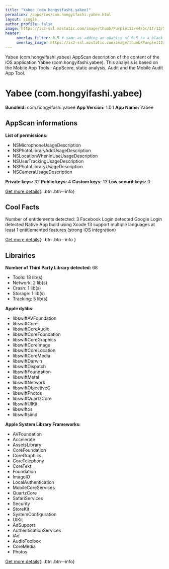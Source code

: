 ```yaml
---
title: "Yabee (com.hongyifashi.yabee)"
permalink: /apps/ios/com.hongyifashi.yabee.html
layout: single
author_profile: false
image: https://is2-ssl.mzstatic.com/image/thumb/Purple112/v4/5c/1f/13/5c1f138b-7387-3ec7-3548-5e55719d5826/AppIcon-0-0-1x_U007emarketing-0-0-0-7-0-0-sRGB-0-0-0-GLES2_U002c0-512MB-85-220-0-0.png/512x512bb.jpg
header: 
     overlay_filter: 0.5 # same as adding an opacity of 0.5 to a black background
     overlay_image: https://is2-ssl.mzstatic.com/image/thumb/Purple112/v4/5c/1f/13/5c1f138b-7387-3ec7-3548-5e55719d5826/AppIcon-0-0-1x_U007emarketing-0-0-0-7-0-0-sRGB-0-0-0-GLES2_U002c0-512MB-85-220-0-0.png/512x512bb.jpg
---
```

Yabee (com.hongyifashi.yabee) AppScan description of the content of the iOS application Yabee (com.hongyifashi.yabee). This analysis is based on the Mobile App Tools : AppScore, static analysis, Audit and the Mobile Audit App Tool.

# Yabee (com.hongyifashi.yabee)

**BundleId:** com.hongyifashi.yabee
**App Version:** 1.0.1
**App Name:** Yabee


## AppScan informations 

**List of permissions:** 
- NSMicrophoneUsageDescription
- NSPhotoLibraryAddUsageDescription
- NSLocationWhenInUseUsageDescription
- NSUserTrackingUsageDescription
- NSPhotoLibraryUsageDescription
- NSCameraUsageDescription
  
  
**Private keys:** 32
**Public keys:** 4
**Custom keys:** 13
**Low securit keys:** 0
  
[Get more details](/pricing.html){: .btn .btn--info}

## Cool Facts

Number of entitlements detected: 3
Facebook Login detected
Google Login detected
Native App
build using Xcode 13
support multiple languages
at least 1 entitlemented features (strong iOS integration)
  
[Get more details](/pricing.html){: .btn .btn--info }

## Librairies 
**Number of Third Party Library detected:** 68
- Tools: 18 lib(s)
- Network: 2 lib(s)
- Crash: 1 lib(s)
- Storage: 1 lib(s)
- Tracking: 5 lib(s)


**Apple dylibs:**
- libswiftAVFoundation
- libswiftCore
- libswiftCoreAudio
- libswiftCoreFoundation
- libswiftCoreGraphics
- libswiftCoreImage
- libswiftCoreLocation
- libswiftCoreMedia
- libswiftDarwin
- libswiftDispatch
- libswiftFoundation
- libswiftMetal
- libswiftNetwork
- libswiftObjectiveC
- libswiftPhotos
- libswiftQuartzCore
- libswiftUIKit
- libswiftos
- libswiftsimd


**Apple System Library Frameworks:**
- AVFoundation
- Accelerate
- AssetsLibrary
- CoreFoundation
- CoreGraphics
- CoreTelephony
- CoreText
- Foundation
- ImageIO
- LocalAuthentication
- MobileCoreServices
- QuartzCore
- SafariServices
- Security
- StoreKit
- SystemConfiguration
- UIKit
- AdSupport
- AuthenticationServices
- iAd
- AudioToolbox
- CoreMedia
- Photos


  
[Get more details](/pricing.html){: .btn .btn--info}

